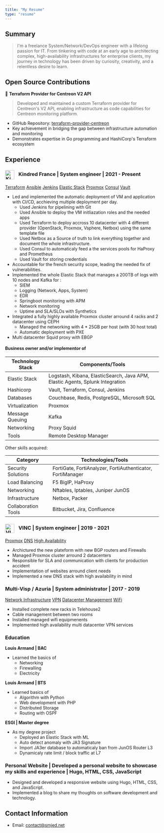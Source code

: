 ```yaml
---
title: "My Resume"
type: "resume"
---
```


## Summary

> I'm a freelance System/Network/DevOps engineer with a lifelong passion for IT. From tinkering with code at an early age to architecting complex, high-availability infrastructures for enterprise clients, my journey in technology has been driven by curiosity, creativity, and a relentless desire to learn.

## Open Source Contributions

🌟 **Terraform Provider for Centreon V2 API**
> Developed and maintained a custom Terraform provider for Centreon's V2 API, enabling infrastructure as code capabilities for Centreon monitoring platform.
- GitHub Repository: [terraform-provider-centreon](https://github.com/Sabrimjd/terraform-provider-centreon/)
- Key achievement in bridging the gap between infrastructure automation and monitoring
- Demonstrates expertise in Go programming and HashiCorp's Terraform ecosystem

## Experience

### <a href="https://www.kindredgroup.com/"><img src="/img/Kindred.webp" alt="Kindred France" style="height: 30px; padding-right: 10px; vertical-align: middle;"></a> Kindred France | System engineer | 2021 - Present

<div class="skills-container">
    <a href="/tags/terraform" class="skill-badge">Terraform</a>
    <a href="/tags/ansible" class="skill-badge">Ansible</a>
    <a href="/tags/jenkins" class="skill-badge">Jenkins</a>
    <a href="/tags/elastic" class="skill-badge">Elastic Stack</a>
    <a href="/tags/proxmox" class="skill-badge">Proxmox</a>
    <a href="/tags/consul" class="skill-badge">Consul</a>
    <a href="/tags/vault" class="skill-badge">Vault</a>
</div>

*   Led and implemented the automatic deployment of VM and application with CI/CD, acchieving multiple deployment per day.
    *   Used Jenkins for pipelining with Git
    *   Used Ansible to deploy the VM initliazation roles and the needed apps
    *   Used Terraform to deploy accross 10 datacenter with 4 different provider (OpenStack, Proxmox, Vsphere, Netbox) using the same template file
    *   Used Netbox as a Source of truth to link everything together and document the whole infrastructure.
    *   Used Consul to automaticaly feed a the services pools for HaProxy and Prometheus
    *   Used Vault for storing credentials
*   Accountable for the french security scope, leading the needed fix of vulnerabilities.
*   Implemented the whole Elastic Stack that manages a 200TB of logs with 10 nodes and Kafka for :
    *   SIEM
    *   Logging (Network, Apps, System)
    *   EDR
    *   Springboot monitoring with APM
    *   Network monitoring
    *   Uptime and SLA/SLOs with Synthetics
*   Integrated a fully highly available Proxmox cluster arround 4 racks and 2 datacenter using CEPH
    *   Managed the networking with 4 * 25GB per host (with 30 host total)
    *   Automatic deployment with PXE
*   Multi datacenter Squid proxy with EBGP

#### Business owner and/or implementor of

| Technology Stack | Components/Tools |
|-----------------|------------------|
| Elastic Stack | Logstash, Kibana, ElasticSearch, Java APM, Elastic Agents, Splunk Integration |
| Hashicorp | Vault, Terraform, Consul, Jenkins |
| Databases | Couchbase, Redis, PostgreSQL, Microsoft SQL |
| Virtualization | Proxmox |
| Message Queuing | Kafka |
| Networking | Proxy Squid |
| Tools | Remote Desktop Manager |

Other skills acquired:

| Category | Technologies/Tools |
|----------|-------------------|
| Security Solutions | FortiGate, FortiAnalyzer, FortiAuthenticator, FortiManager |
| Load Balancing | F5 BigIP, HaProxy |
| Networking | Nftables, Iptables, Juniper JunOS |
| Infrastructure | Netbox, Packer |
| Collaboration Tools | Bitbucket, Jira, Confluence |

### <a href="https://www.vinc.fr/"><img src="/img/Vinc.png" alt="VINC" style="height: 30px; padding-right: 10px; vertical-align: middle;"></a> VINC | System engineer | 2019 - 2021

<div class="skills-container">
    <a href="/tags/proxmox" class="skill-badge">Proxmox</a>
    <a href="/tags/dns" class="skill-badge">DNS</a>
    <a href="/tags/ha" class="skill-badge">High Availability</a>
</div>

*   Archictured the new plateform with new BGP routers and Firewalls
*   Managed Proxmox cluster arround 2 datacenters
*   Responsible for SLA and communication with clients for production accident
*   Implementation of websites arround client needs
*   Implemented a new DNS stack with high availability in mind

### Multi-Visp / Azuria | System administrator | 2017 - 2019

<div class="skills-container">
    <a href="/tags/network" class="skill-badge">Network Infrastructure</a>
    <a href="/tags/vpn" class="skill-badge">VPN</a>
    <a href="/tags/datacenter" class="skill-badge">Datacenter Management</a>
    <a href="/tags/wifi" class="skill-badge">WiFi</a>
</div>

*   Installed complete new racks in Telehouse2
*   Cable management between two rooms
*   Installed managed wifi equipmenents
*   Implemented high availability multi datacenter VPN services

### Education

**Louis Armand | BAC**

*   Learned the basics of
    *   Networking
    *   Firewalling
    *   Electricity


**Louis Armand | BTS**

*   Learned basics of
    *   Algorithm with Python
    *   Web development with PHP
    *   Distributed Storage
    *   Routing with OSPF

**ESGI | Master degree**

*   As my degree project
    *  Deployed an Elastic Stack with ML
    *  Auto detect anomaly with JA3 Signature
    *  Import JA3er database to automaticaly ban from JunOS Router L3
    *  Dynamicaly rate limit / block traffic at L7

### Personal Website | Developed a personal website to showcase my skills and experience | Hugo, HTML, CSS, JavaScript

*   Designed and developed a responsive website using Hugo, HTML, CSS, and JavaScript.
*   Implemented a blog to share my thoughts on software development and technology.

## Contact Information

*   Email: contact@smjed.net

